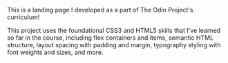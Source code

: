 This is a landing page I developed as a part of The Odin Project's curriculum!

This project uses the foundational CSS3 and HTML5 skills that I've learned so far in the course, including flex containers and items, semantic HTML structure, layout spacing with padding and margin, typography styling with font weights and sizes, and more.